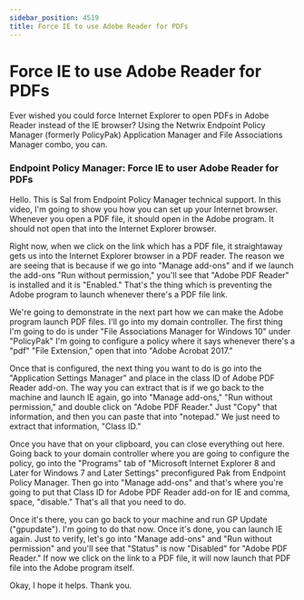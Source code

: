 ```yaml
---
sidebar_position: 4519
title: Force IE to use Adobe Reader for PDFs
---
```


# Force IE to use Adobe Reader for PDFs

Ever wished you could force Internet Explorer to open PDFs in Adobe Reader instead of the IE browser? Using the Netwrix Endpoint Policy Manager (formerly PolicyPak) Application Manager and File Associations Manager combo, you can.

### Endpoint Policy Manager: Force IE to user Adobe Reader for PDFs

Hello. This is Sal from Endpoint Policy Manager technical support. In this video, I'm going to show you how you can set up your Internet browser. Whenever you open a PDF file, it should open in the Adobe program. It should not open that into the Internet Explorer browser.

Right now, when we click on the link which has a PDF file, it straightaway gets us into the Internet Explorer browser in a PDF reader. The reason we are seeing that is because if we go into "Manage add-ons" and if we launch the add-ons "Run without permission," you'll see that "Adobe PDF Reader" is installed and it is "Enabled." That's the thing which is preventing the Adobe program to launch whenever there's a PDF file link.

We're going to demonstrate in the next part how we can make the Adobe program launch PDF files. I'll go into my domain controller. The first thing I'm going to do is under "File Associations Manager for Windows 10" under "PolicyPak" I'm going to configure a policy where it says whenever there's a "pdf" "File Extension," open that into "Adobe Acrobat 2017."

Once that is configured, the next thing you want to do is go into the "Application Settings Manager" and place in the class ID of Adobe PDF Reader add-on. The way you can extract that is if we go back to the machine and launch IE again, go into "Manage add-ons," "Run without permission," and double click on "Adobe PDF Reader." Just "Copy" that information, and then you can paste that into "notepad." We just need to extract that information, "Class ID."

Once you have that on your clipboard, you can close everything out here. Going back to your domain controller where you are going to configure the policy, go into the "Programs" tab of "Microsoft Internet Explorer 8 and Later for Windows 7 and Later Settings" preconfigured Pak from Endpoint Policy Manager. Then go into "Manage add-ons" and that's where you're going to put that Class ID for Adobe PDF Reader add-on for IE and comma, space, "disable." That's all that you need to do.

Once it's there, you can go back to your machine and run GP Update ("gpupdate"). I'm going to do that now. Once it's done, you can launch IE again. Just to verify, let's go into "Manage add-ons" and "Run without permission" and you'll see that "Status" is now "Disabled" for "Adobe PDF Reader." If now we click on the link to a PDF file, it will now launch that PDF file into the Adobe program itself.

Okay, I hope it helps. Thank you.